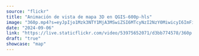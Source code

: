 ```yaml
---
source: "flickr"
title: "Animación de vista de mapa 3D en QGIS-600p-hls"
image: "360p.mp4?s=eyJpIjo1Mzk3NTY1MjA3MSwiZSI6MTcyNzI2NzY0MiwicyI6ImFiZGFmZjQyN2MxMDA0NGI1NzM3MWU1ODBiOWVhYzM4OTc4Yzc5MzEiLCJ2IjoxfQ.mp4"
date: "2024-09-06"
link: "https://live.staticflickr.com/video/53975652071/d3bb774578/360p.mp4?s=eyJpIjo1Mzk3NTY1MjA3MSwiZSI6MTcyNzI2NzY0MiwicyI6ImFiZGFmZjQyN2MxMDA0NGI1NzM3MWU1ODBiOWVhYzM4OTc4Yzc5MzEiLCJ2IjoxfQ"
draft: "true"
showcase: "map"
---
```

